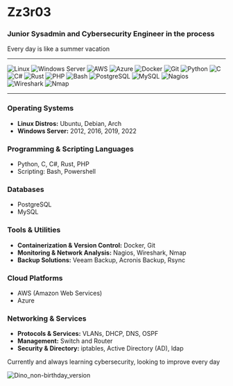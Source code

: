 # Zz3r03
### Junior Sysadmin and Cybersecurity Engineer in the process
Every day is like a summer vacation

---

![Linux](https://img.shields.io/badge/Linux-FCC624?style=flat-square&logo=linux&logoColor=white)
![Windows Server](https://img.shields.io/badge/Windows_Server-0078D6?style=flat-square&logo=windows&logoColor=white)
![AWS](https://img.shields.io/badge/AWS-232F3E?style=flat-square&logo=amazon-aws&logoColor=white)
![Azure](https://img.shields.io/badge/Azure-0089D6?style=flat-square&logo=microsoft-azure&logoColor=white)
![Docker](https://img.shields.io/badge/Docker-2496ED?style=flat-square&logo=docker&logoColor=white)
![Git](https://img.shields.io/badge/Git-F05032?style=flat-square&logo=git&logoColor=white)
![Python](https://img.shields.io/badge/Python-3776AB?style=flat-square&logo=python&logoColor=white)
![C](https://img.shields.io/badge/C-A8B9CC?style=flat-square&logo=c&logoColor=white)
![C#](https://img.shields.io/badge/C%23-239120?style=flat-square&logo=c-sharp&logoColor=white)
![Rust](https://img.shields.io/badge/Rust-000000?style=flat-square&logo=rust&logoColor=white)
![PHP](https://img.shields.io/badge/PHP-777BB4?style=flat-square&logo=php&logoColor=white)
![Bash](https://img.shields.io/badge/Bash-4EAA25?style=flat-square&logo=gnu-bash&logoColor=white)
![PostgreSQL](https://img.shields.io/badge/PostgreSQL-336791?style=flat-square&logo=postgresql&logoColor=white)
![MySQL](https://img.shields.io/badge/MySQL-4479A1?style=flat-square&logo=mysql&logoColor=white)
![Nagios](https://img.shields.io/badge/Nagios-569DC6?style=flat-square&logo=nagios&logoColor=white)
![Wireshark](https://img.shields.io/badge/Wireshark-1679A7?style=flat-square&logo=wireshark&logoColor=white)
![Nmap](https://img.shields.io/badge/Nmap-000000?style=flat-square&logo=nmap&logoColor=white)

---

### Operating Systems
- **Linux Distros:** Ubuntu, Debian, Arch
- **Windows Server:** 2012, 2016, 2019, 2022

### Programming & Scripting Languages
- Python, C, C#, Rust, PHP
- Scripting: Bash, Powershell

### Databases
- PostgreSQL
- MySQL

### Tools & Utilities
- **Containerization & Version Control:** Docker, Git
- **Monitoring & Network Analysis:** Nagios, Wireshark, Nmap
- **Backup Solutions:** Veeam Backup, Acronis Backup, Rsync

### Cloud Platforms
- AWS (Amazon Web Services)
- Azure

### Networking & Services
- **Protocols & Services:** VLANs, DHCP, DNS, OSPF
- **Management:** Switch and Router
- **Security & Directory:** iptables, Active Directory (AD), ldap

Currently and always learning cybersecurity, looking to improve every day


![Dino_non-birthday_version](https://github.com/Zz3r03/Zz3r03/assets/84497899/408d2884-c77e-4110-ba3d-217ff2240fb8)
